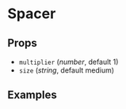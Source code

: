 # Spacer

## Props
- `multiplier` (_number_, default 1)
- `size` (_string_, default medium)

## Examples

```jsx

```

